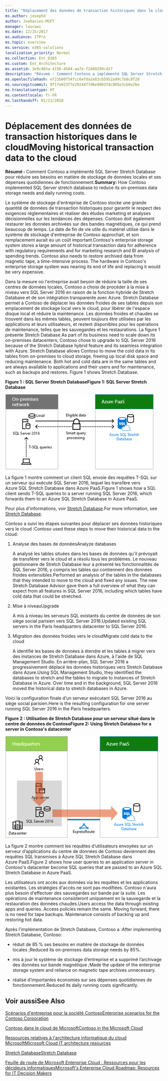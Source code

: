 ```yaml
---
title: "Déplacement des données de transaction historiques dans le cloud"
ms.author: josephd
author: JoeDavies-MSFT
manager: laurawi
ms.date: 12/15/2017
ms.audience: ITPro
ms.topic: overview
ms.service: o365-solutions
localization_priority: Normal
ms.collection: Ent_O365
ms.custom: Ent_Architecture
ms.assetid: 3e9c405a-415b-4584-aa7e-f2489299c457
description: "Résumé : Comment Contoso a implémenté SQL Server Stretch Database pour réduire ses besoins en matière de stockage de données locales et ses dépenses quotidiennes de fonctionnement."
ms.openlocfilehash: ef21b00f54fcc6efda2e83cb5952a99c7b8c8f28
ms.sourcegitcommit: 9f1fe023f7e2924477d6e9003fdc805e3cb6e2be
ms.translationtype: HT
ms.contentlocale: fr-FR
ms.lasthandoff: 01/11/2018
---
```

# <a name="moving-historical-transaction-data-to-the-cloud"></a><span data-ttu-id="2b700-103">Déplacement des données de transaction historiques dans le cloud</span><span class="sxs-lookup"><span data-stu-id="2b700-103">Moving historical transaction data to the cloud</span></span>

 <span data-ttu-id="2b700-104">**Résumé :** Comment Contoso a implémenté SQL Server Stretch Database pour réduire ses besoins en matière de stockage de données locales et ses dépenses quotidiennes de fonctionnement.</span><span class="sxs-lookup"><span data-stu-id="2b700-104">**Summary:** How Contoso implemented SQL Server stretch database to reduce its on-premises data storage needs and daily running costs.</span></span>
  
<span data-ttu-id="2b700-p101">Le système de stockage d'entreprise de Contoso stocke une grande quantité de données de transaction historiques pour garantir le respect des exigences réglementaires et réaliser des études marketing et analyses décisionnelles sur les tendances des dépenses. Contoso doit également restaurer les données archivées sur des bandes magnétiques, ce qui prend beaucoup de temps. La date de fin de vie utile du matériel utilisé dans le système de stockage d'entreprise de Contoso approchait, et son remplacement aurait eu un coût important.</span><span class="sxs-lookup"><span data-stu-id="2b700-p101">Contoso's enterprise storage system stores a large amount of historical transaction data for adherence with regulatory requirements and for marketing research and BI analysis of spending trends. Contoso also needs to restore archived data from magnetic tape, a time-intensive process. The hardware in Contoso's enterprise storage system was nearing its end of life and replacing it would be very expensive.</span></span> 
  
<span data-ttu-id="2b700-p102">Dans la mesure où l'entreprise avait besoin de réduire la taille de ses centres de données locales, Contoso a choisi de procéder à la mise à niveau vers SQL Server 2016 en raison de la fonction hybride de Stretch Database et de son intégration transparente avec Azure. Stretch Database permet à Contoso de déplacer les données froides de ses tables depuis son emplacement de stockage local vers le cloud, pour libérer de l'espace disque local et réduire la maintenance. Les données froides et chaudes se trouvent dans les mêmes tables, peuvent toujours être utilisées par les applications et leurs utilisateurs, et restent disponibles pour les opérations de maintenance, telles que les sauvegardes et les restaurations. La figure 1 présente Stretch Database.</span><span class="sxs-lookup"><span data-stu-id="2b700-p102">As part of its business need to scale down its on-premises datacenters, Contoso chose to upgrade to SQL Server 2016 because of the Stretch Database hybrid feature and its seamless integration with Azure. Stretch Database allows Contoso to move the cold data in its tables from on-premises to cloud storage, freeing up local disk space and reducing maintenance. Both hot and cold data are in the same tables and are always available to applications and their users and for maintenance, such as backups and restores. Figure 1 shows Stretch Database.</span></span>
  
<span data-ttu-id="2b700-112">**Figure 1 : SQL Server Stretch Database**</span><span class="sxs-lookup"><span data-stu-id="2b700-112">**Figure 1: SQL Server Stretch Database**</span></span>

![Stretch Database avec SQL Server comme solution de données hybride](images/Contoso_Poster/StretchDB01.png)
  
<span data-ttu-id="2b700-114">La figure 1 montre comment un client SQL envoie des requêtes T-SQL sur un serveur qui exécute SQL Server 2016, lequel les transfère vers Azure SQL Stretch Database dans Azure PaaS.</span><span class="sxs-lookup"><span data-stu-id="2b700-114">Figure 1 shows how a SQL client sends T-SQL queries to a server running SQL Server 2016, which forwards them to an Azure SQL Stretch Database in Azure PaaS.</span></span>
  
<span data-ttu-id="2b700-115">Pour plus d'informations, voir [Stretch Database](https://msdn.microsoft.com/library/dn935011.aspx).</span><span class="sxs-lookup"><span data-stu-id="2b700-115">For more information, see [Stretch Database](https://msdn.microsoft.com/library/dn935011.aspx).</span></span>
  
<span data-ttu-id="2b700-116">Contoso a suivi les étapes suivantes pour déplacer ses données historiques vers le cloud :</span><span class="sxs-lookup"><span data-stu-id="2b700-116">Contoso used these steps to move their historical data to the cloud:</span></span>
  
1. <span data-ttu-id="2b700-117">Analyse des bases de données</span><span class="sxs-lookup"><span data-stu-id="2b700-117">Analyze databases</span></span>
    
    <span data-ttu-id="2b700-p103">A analysé les tables situées dans les bases de données qu'il prévoyait de transférer vers le cloud et a résolu tous les problèmes. Le nouveau gestionnaire de Stretch Database leur a présenté les fonctionnalités de SQL Server 2016, y compris les tables qui contiennent des données froides extensibles.</span><span class="sxs-lookup"><span data-stu-id="2b700-p103">Performed an analysis of the tables in the databases that they intended to move to the cloud and fixed any issues. The new Stretch Database Advisor gave them a full overview of what they can expect from all features in SQL Server 2016, including which tables have cold data that could be stretched.</span></span>
    
2. <span data-ttu-id="2b700-120">Mise à niveau</span><span class="sxs-lookup"><span data-stu-id="2b700-120">Upgrade</span></span>
    
    <span data-ttu-id="2b700-121">A mis à niveau les serveurs SQL existants du centre de données de son siège social parisien vers SQL Server 2016.</span><span class="sxs-lookup"><span data-stu-id="2b700-121">Updated existing SQL servers in the Paris headquarters datacenter to SQL Server 2016.</span></span>
    
3. <span data-ttu-id="2b700-122">Migration des données froides vers le cloud</span><span class="sxs-lookup"><span data-stu-id="2b700-122">Migrate cold data to the cloud</span></span>
    
    <span data-ttu-id="2b700-p104">A identifié les bases de données à étendre et les tables à migrer vers des instances de Stretch Database dans Azure, à l'aide de SQL Management Studio. En arrière-plan, SQL Server 2016 a progressivement déplacé les données historiques vers Stretch Database dans Azure.</span><span class="sxs-lookup"><span data-stu-id="2b700-p104">Using SQL Management Studio, they identified the databases to stretch and the tables to migrate to instances of Stretch Database in Azure. Over time and in the background, SQL Server 2016 moved the historical data to stretch databases in Azure.</span></span>
    
<span data-ttu-id="2b700-125">Voici la configuration finale d’un serveur exécutant SQL Server 2016 au siège social parisien.</span><span class="sxs-lookup"><span data-stu-id="2b700-125">Here is the resulting configuration for one server running SQL Server 2016 in the Paris headquarters.</span></span>
  
<span data-ttu-id="2b700-126">**Figure 2 : Utilisation de Stretch Database pour un serveur situé dans le centre de données de Contoso**</span><span class="sxs-lookup"><span data-stu-id="2b700-126">**Figure 2: Using Stretch Database for a server in Contoso's datacenter**</span></span>

![Configuration de Contoso pour Stretch Database avec SQL Server pour un ordinateur unique exécutant SQL Server](images/Contoso_Poster/StretchDB02.png)

  
<span data-ttu-id="2b700-128">La figure 2 montre comment les requêtes d’utilisateurs envoyées sur un serveur d’applications du centre de données de Contoso deviennent des requêtes SQL transmises à Azure SQL Stretch Database dans Azure PaaS.</span><span class="sxs-lookup"><span data-stu-id="2b700-128">Figure 2 shows how user queries to an application server in Contoso's datacenter become SQL queries that are passed to an Azure SQL Stretch Database in Azure PaaS.</span></span>
  
<span data-ttu-id="2b700-p105">Les utilisateurs ont accès aux données via les requêtes et les applications existantes. Les stratégies d'accès ne sont pas modifiées. Contoso n'aura plus besoin d'effectuer des sauvegardes sur bande par la suite. Les opérations de maintenance consisteront uniquement en la sauvegarde et la restauration des données chaudes.</span><span class="sxs-lookup"><span data-stu-id="2b700-p105">Users access the data through existing apps and queries. Access policies remain the same. Moving forward, there is no need for tape backups. Maintenance consists of backing up and restoring hot data.</span></span>
  
<span data-ttu-id="2b700-133">Après l’implémentation de Stretch Database, Contoso a :</span><span class="sxs-lookup"><span data-stu-id="2b700-133">After implementing Stretch Database, Contoso:</span></span>
  
- <span data-ttu-id="2b700-134">réduit de 85 % ses besoins en matière de stockage de données locales ;</span><span class="sxs-lookup"><span data-stu-id="2b700-134">Reduced its on-premises data storage needs by 85%.</span></span>
    
- <span data-ttu-id="2b700-135">mis à jour le système de stockage d’entreprise et a supprimé l’archivage des données sur bande magnétique ;</span><span class="sxs-lookup"><span data-stu-id="2b700-135">Made the update of the enterprise storage system and reliance on magnetic tape archives unnecessary.</span></span>
    
- <span data-ttu-id="2b700-136">réalisé d’importantes économies sur ses dépenses quotidiennes de fonctionnement.</span><span class="sxs-lookup"><span data-stu-id="2b700-136">Reduced its daily running costs significantly.</span></span>
    
## <a name="see-also"></a><span data-ttu-id="2b700-137">Voir aussi</span><span class="sxs-lookup"><span data-stu-id="2b700-137">See Also</span></span>

[<span data-ttu-id="2b700-138">Scénarios d'entreprise pour la société Contoso</span><span class="sxs-lookup"><span data-stu-id="2b700-138">Enterprise scenarios for the Contoso Corporation</span></span>](enterprise-scenarios-for-the-contoso-corporation.md)
  
[<span data-ttu-id="2b700-139">Contoso dans le cloud de Microsoft</span><span class="sxs-lookup"><span data-stu-id="2b700-139">Contoso in the Microsoft Cloud</span></span>](contoso-in-the-microsoft-cloud.md)
  
[<span data-ttu-id="2b700-140">Ressources relatives à l'architecture informatique du cloud Microsoft</span><span class="sxs-lookup"><span data-stu-id="2b700-140">Microsoft Cloud IT architecture resources</span></span>](microsoft-cloud-it-architecture-resources.md)

<span data-ttu-id="2b700-141">[Stretch Database](https://msdn.microsoft.com/library/dn935011.aspx)</span><span class="sxs-lookup"><span data-stu-id="2b700-141">[Stretch Database](https://msdn.microsoft.com/library/dn935011.aspx)</span></span>
  
<span data-ttu-id="2b700-142">[Feuille de route de Microsoft Enterprise Cloud : Ressources pour les décideurs informatiques](https://sway.com/FJ2xsyWtkJc2taRD)</span><span class="sxs-lookup"><span data-stu-id="2b700-142">[Microsoft's Enterprise Cloud Roadmap: Resources for IT Decision Makers](https://sway.com/FJ2xsyWtkJc2taRD)</span></span>




